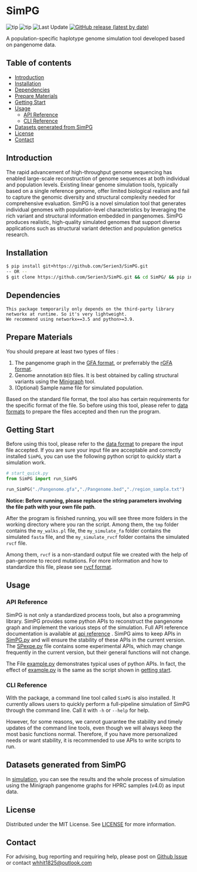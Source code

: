 # SimPG

![tip](https://badgen.net/badge/python/3.9/green?icon=github)
![tip](https://badgen.net/github/license/Serien3/SimPG)
![Last Update](https://img.shields.io/github/last-commit/Serien3/SimPG.svg?label=Last%20Update)
[![GitHub release (latest by date)](https://img.shields.io/github/v/release/Serien3/SimPG?style=flat-square)](https://github.com/Serien3/SimPG/releases)

A population-specific haplotype genome simulation tool developed based on pangenome data.

## Table of contents

- [Introduction](#introduction)
- [Installation](#installation)
- [Dependencies](#dependencies)
- [Prepare Materials](#prepare-materials)
- [Getting Start](#getting-start)
- [Usage](#usage)
  - [API  Reference](#api--reference)
  - [CLI  Reference](#cli--reference)
- [Datasets generated from SimPG](#datasets-generated-from-simpg)
- [License](#license)
- [Contact](#contact)

## Introduction

The rapid advancement of high-throughput genome sequencing has enabled large-scale reconstruction of genome sequences at both individual and population levels. Existing linear genome simulation tools, typically based on a single reference genome, offer limited biological realism and fail to capture the genomic diversity and structural complexity needed for comprehensive evaluation. SimPG is a novel simulation tool that generates individual genomes with population-level characteristics by leveraging the rich variant and structural information embedded in pangenomes. SimPG produces realistic, high-quality simulated genomes that support diverse applications such as structural variant detection and population genetics research. 

## Installation

```bash
$ pip install git+https://github.com/Serien3/SimPG.git
-- OR --
$ git clone https://github.com/Serien3/SimPG.git && cd SimPG/ && pip install .
```

## Dependencies

```
This package temporarily only depends on the third-party library networkx at runtime. So it's very lightweight.
We recommend using networkx==3.5 and python>=3.9.
```

## Prepare Materials

You should prepare at least two types of files :

1. The pangenome graph in the [GFA format](https://github.com/GFA-spec/GFA-spec/blob/master/GFA1.md), or preferrably the [rGFA format](https://github.com/lh3/gfatools/blob/master/doc/rGFA.md). 
2. Genome annotation  `BED` files. It is best obtained by calling structural variants using the [Minigraph](https://github.com/lh3/minigraph) tool.
3. (Optional) Sample name file for simulated population.

Based on the standard file format, the tool also has certain requirements for the specific format of the file. So before using this tool, please refer to  [data formats](./docs/data-formats.md) to prepare the files accepted and then run the program.

## Getting Start

Before using this tool, please refer to the [data format](./docs/data-formats.md) to prepare the input file accepted. If you are sure your input file are acceptable and correctly installed `SimPG`, you can use the following python script to quickly start a simulation work.

```python
# start_quick.py
from SimPG import run_SimPG

run_SimPG("./Pangenome.gfa","./Pangenome.bed","./region_sample.txt")
```

**Notice: Before running, please replace the string parameters involving the file path with your own file path**.

After the program is finished running, you will see three more folders in the working directory where you ran the script. Among them, the `tmp` folder contains the `my_walks.pl` file, the `my_simulate_fa` folder contains the simulated `fasta` file, and the `my_simulate_rvcf` folder contains the simulated `rvcf` file. 

Among them, `rvcf` is a non-standard output file we created with the help of pan-genome to record mutations. For more information and how to standardize this file, please see [rvcf format](./docs/rvcf.md).

## Usage

### API  Reference

SimPG is not only a standardized process tools, but also a programming library. SimPG provides some python APIs to reconstruct the pangenome graph and implement the various steps of the simulation. Full API reference documentation is available at [api reference](./docs/api.md) . SimPG aims to keep APIs in [SimPG.py](./src/SimPG/SimPG.py) and will ensure the stability of these APIs in the current version. The [SPexpe.py](./src//SimPG//SPexpe.py) file contains some experimental APIs, which may change frequently in the current version, but their general functions will not change.

The File [example.py](./scripts/example.py) demonstrates typical uses of python APIs. In fact, the effect of [example.py](./scripts/example.py) is the same as the script shown in [getting start](#getting-start).

### CLI  Reference

With the package, a command line tool called `SimPG` is also installed. It currently allows users to quickly perform a full-pipeline simulation of SimPG through the command line. Call it with `-h` or `--help` for help.

However, for some reasons, we cannot guarantee the stability and timely updates of the command line tools, even though we will always keep the most basic functions normal. Therefore, if you have more personalized needs or want stability, it is recommended to use APIs to write scripts to run.

## Datasets generated from SimPG

In [simulation](./simulation/), you can see the results and the whole process of simulation using the Minigraph pangenome graphs for HPRC samples (v4.0) as input data.

## License

Distributed under the MIT License. See [LICENSE](LICENSE) for more information.

## Contact

For advising, bug reporting and requiring help, please post on [Github Issue](https://github.com/Serien3/SimPG/issues) or contact whhit1825@outlook.com





